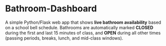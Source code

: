 # Bathroom-Dashboard
A simple Python/Flask web app that shows **live bathroom availability** based on a school bell schedule.   Bathrooms are automatically marked **CLOSED** during the first and last 15 minutes of class, and **OPEN** during all other times (passing periods, breaks, lunch, and mid-class windows).  

